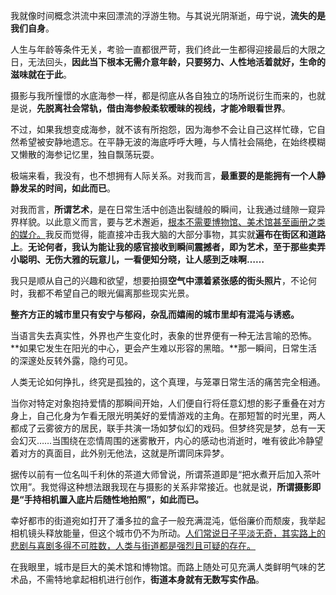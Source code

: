 我就像时间概念洪流中来回漂流的浮游生物。与其说光阴渐逝，毋宁说，**流失的是我们自身**。

人生与年龄等条件无关，考验一直都很严苛，我们终此一生都得迎接最后的大限之日，无法回头，**因此当下根本无需介意年龄，只要努力、人性地活着就好，生命的滋味就在于此**。

摄影与我所憧憬的水底海参一样，都是彻底从各自独立的场所说衍生而来的，也就是说，**先脱离社会常轨，借由海参般柔软暧昧的视线，才能冷眼看世界**。

不过，如果我想变成海参，就不该有所抱怨，因为海参不会让自己这样忙碌，它自然希望被安静地遗忘。在平静无波的海底呼呼大睡，与人情社会隔绝，在始终模糊又懒散的海参记忆里，独自飘荡玩耍。

极端来看，我没有，也不想拥有人际关系。对我而言，**最重要的是能拥有一个人静静发呆的时间，如此而已**。

对我而言，**所谓艺术**，是在日常生活中创造出裂缝般的瞬间，让我通过缝隙一窥异界样貌。以此意义而言，要与艺术邂逅，<u>根本不需要博物馆、美术馆甚至画册之类的媒介。</u>我反而觉得，能直接冲击我大脑的大部分事物，其实就**遍布在街区和道路上**。**无论何者，我认为能让我的感官接收到瞬间震撼者，即为艺术，至于那些卖弄小聪明、无伤大雅的玩意儿，一看便知分晓，让人感到乏味啊……**

我只是顺从自己的兴趣和欲望，想要拍摄**空气中漂着紧张感的街头照片**，不论何时，我都不希望自己的眼光偏离那些现实光景。

**整齐方正的城市里只有安宁与郁闷，杂乱而嬉闹的城市里却有混沌与诱惑。**

当语言失去真实性，外界也产生变化时，表象的世界便有一种无法言喻的恐怖。**如果它发生在阳光的中心，更会产生难以形容的黑暗。**那一瞬间，日常生活的深邃处反转外露，隐约可见。

人类无论如何挣扎，终究是孤独的，这个真理，与笼罩日常生活的痛苦完全相通。

当你对特定对象抱持爱情的那瞬间开始，人们便自行将任意幻想的影子重叠在对方身上，自己化身为乍看无限光明美好的爱情游戏的主角。在那短暂的时光里，两人都成了云雾彼方的居民，联手共演一场如梦似幻的戏码。但梦终究是梦，总有一天会幻灭……当围绕在恋情周围的迷雾散开，内心的感动也消逝时，唯有彼此冷静望着对方的真面目，此外别无他法，这就是所谓同床异梦。

据传以前有一位名叫千利休的茶道大师曾说，所谓茶道即是“把水煮开后加入茶叶饮用”。我觉得这种想法跟我现在与摄影的关系非常接近。也就是说，**所谓摄影即是“手持相机置入底片后随性地拍照”，如此而已。**

幸好都市的街道宛如打开了潘多拉的盒子一般充满混沌，低俗廉价而颓废，我举起相机镜头释放能量，但这个城市仍不为所动。<u>人们常说日子平淡无奇，其实路上的悲剧与喜剧多得不可胜数，人类与街道都是强烈且可疑的存在。</u>

在我眼里，城市是巨大的美术馆和博物馆。而路上随处可见充满人类鲜明气味的艺术品，不需特地拿起相机进行创作，**街道本身就有无数写实作品**。



